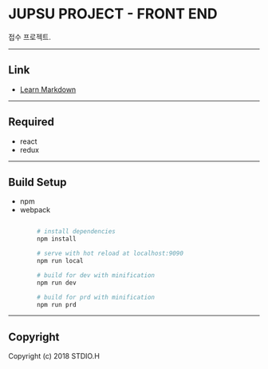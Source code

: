 # JUPSU PROJECT - FRONT END


접수 프로젝트.

---
## Link
* [Learn Markdown](https://bitbucket.org/tutorials/markdowndemo)

---
## Required

* react
* redux

---
## Build Setup

* npm
* webpack

```bash

		# install dependencies
		npm install

		# serve with hot reload at localhost:9090
		npm run local

		# build for dev with minification
		npm run dev

		# build for prd with minification
		npm run prd

```

---
## Copyright

Copyright (c) 2018 STDIO.H
